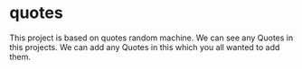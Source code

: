 # quotes
This project is based on quotes random machine. 
We can see any Quotes in this projects.
We can add any Quotes in this which you all wanted to add them.
